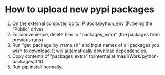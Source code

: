 # How to upload new pypi packages
1. On the external computer, go to: P:\tools\python_env (P: being the "Public" drive)
2. For convenience, delete files in "packages_extra" (the packages from previous runs)
3. Run "get_package_by_name.sh" and input names of all packages you wish to download. It will automatically download dependencies.
4. Copy contents of "packages_extra" to:internal at /nas1/Work/python-packages/3.10.
5. Run pip install normally.
 
 
 

